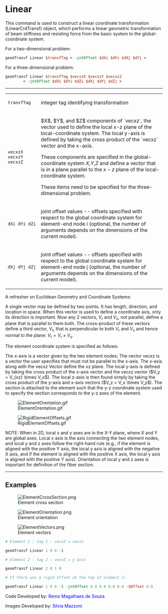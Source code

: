 # Linear

<p>This command is used to construct a linear coordinate transformation
(LinearCrdTransf) object, which performs a linear geometric
transformation of beam stiffness and resisting force from the basic
system to the global-coordinate system.</p>
<p>For a two-dimensional problem:</p>

```tcl
geomTransf Linear $transfTag < -jntOffset $dXi $dYi $dXj $dYj >
```
<p>For a three-dimensional problem:</p>

```tcl
geomTransf Linear $transfTag $vecxzX $vecxzY $vecxzZ
        < -jntOffset $dXi $dYi $dZi $dXj $dYj $dZj >
```

<hr />

<table>
<tbody>
<tr class="odd">
<td><code class="parameter-table-variable">transfTag</code></td>
<td><p>integer tag identifying transformation</p></td>
</tr>
<tr class="even">
<td><p><code class="parameter-table-variable">vecxzX vecxzY vecxzZ</code></p></td>
<td><p>$X$, $Y$, and $Z$ components of `vecxz`, the vector used to define the
local x-z plane of the local-coordinate system. The local y-axis is
defined by taking the cross product of the `vecxz` vector and the
x-axis.

These components are specified in the global-coordinate system $X$,$Y$,$Z$
and define a vector that is in a plane parallel to the $x-z$ plane of the
local-coordinate system.</p>
<p>These items need to be specified for the three-dimensional
problem.</p></td>
</tr>
<tr class="odd">
<td><p><code class="parameter-table-variable">dXi dYi dZi</code></p></td>
<td><p>joint offset values -- offsets specified with respect to the
global coordinate system for element-end node i (optional, the number of
arguments depends on the dimensions of the current model).</p></td>
</tr>
<tr class="even">
<td><p><code class="parameter-table-variable">dXj dYj dZj</code></p></td>
<td><p>joint offset values -- offsets specified with respect to the
global coordinate system for element-end node j (optional, the number of
arguments depends on the dimensions of the current model).</p></td>
</tr>
</tbody>
</table>

<p>A refresher on Euclidean Geometry and Coordinate Systems:</p>

A single vector may be defined by two points. It has length,
direction, and location in space. When this vector is used to define a
coordinate axis, only its direction is important. Now any 2 vectors, $V_r$
and $V_s$, not parallel, define a plane that is parallel to them both. The
cross-product of these vectors define a third vector, $V_t$, that is
perpendicular to both $V_r$ and $V_s$ and hence normal to the plane: $V_t = V_r \times V_s$.

<p>The element coordinate system is specified as follows:</p>
The x-axis is a vector given by the two element nodes; The vector
vecxz is a vector the user specifies that must not be parallel to the
x-axis. The x-axis along with the vecxz Vector define the xz plane. The
local y-axis is defined by taking the cross product of the x-axis vector
and the vecxz vector ($V_y = V_{xz} \times V_x$). The local z-axis is then found
simply by taking the cross product of the y-axis and x-axis vectors ($V_z
= V_x \times V_y$). The section is attached to the element such that the y-z
coordinate system used to specify the section corresponds to the y-z
axes of the element.

<figure>
<img src="/OpenSeesRT/contrib/static/ElementOrentation.gif" title="ElementOrentation.gif"
alt="ElementOrentation.gif" />
<figcaption aria-hidden="true">ElementOrentation.gif</figcaption>
</figure>
<figure>
<img src="/OpenSeesRT/contrib/static/RigidElementOffsets.gif" title="RigidElementOffsets.gif"
alt="RigidElementOffsets.gif" />
<figcaption aria-hidden="true">RigidElementOffsets.gif</figcaption>
</figure>
<p>NOTE: When in 2D, local x and y axes are in the X-Y plane, where X
and Y are global axes. Local x axis is the axis connecting the two
element nodes, and local y and z axes follow the right-hand rule (e.g.,
if the element is aligned with the positive Y axis, the local y axis is
aligned with the negative X axis, and if the element is aligned with the
positive X axis, the local y axis is aligned with the positive Y axis).
Orientation of local y and z axes is important for definition of the
fiber section.</p>
<hr />

## Examples

<figure>
<img src="/OpenSeesRT/contrib/static/ElementCrossSection.png" alt="ElementCrossSection.png" />
<figcaption aria-hidden="true">Element cross section</figcaption>
</figure>

<figure>
  <img src="/OpenSeesRT/contrib/static/ElementOrientation.png" alt="ElementOrientation.png" />
  <figcaption aria-hidden="true">Element orientation</figcaption>
</figure>

<figure>
  <img src="/OpenSeesRT/contrib/static/ElementVectors.png" alt="ElementVectors.png" />
  <figcaption aria-hidden="true">Element vectors</figcaption>
</figure>

```tcl
# Element 1 : tag 1 : vecxZ = zaxis

geomTransf Linear 1 0 0 -1

# Element 2 : tag 2 : vecxZ = y axis

geomTransf Linear 2 0 1 0

# If there was a rigid offset at the top of element 1:

geomTransf Linear 1 0 0 -1 -jntOffset 0.0 0.0 0.0 0.0 -$Offset 0.0
```

<p>Code Developed by: <span style="color:blue"> Remo Magalhaes de Souza
</span></p>

<p>Images Developed by: <span style="color:blue"> Silvia Mazzoni
</span></p>
